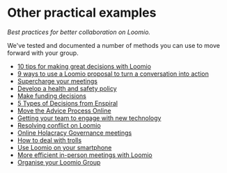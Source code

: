 # Other practical examples
_Best practices for better collaboration on Loomio._

We've tested and documented a number of methods you can use to move forward with your group.

* [10 tips for making great decisions with Loomio](https://blog.loomio.org/2015/09/10/10-tips-for-making-great-decisions-with-loomio/)
* [9 ways to use a Loomio proposal to turn a conversation into action](https://blog.loomio.org/2015/09/18/9-ways-to-use-a-loomio-proposal-to-turn-a-conversation-into-action/)
* [Supercharge your meetings](https://loomio.files.wordpress.com/2016/11/loomio-how-to-e28093c2a0supercharge-your-meetings.pdf)
* [Develop a health and safety policy](https://loomio.files.wordpress.com/2016/11/loomio-how-to-e28093c2a0meet-health-safety-requirements.pdf)
* [Make funding decisions](https://loomio.files.wordpress.com/2016/11/case-study-poster-e28093-funding-decisions-at-the-ministry-of-social-development.pdf)
* [5 Types of Decisions from Enspiral](https://medium.com/enspiral-tales/five-types-of-decisions-ffa3c221665#.2sntdm1r6)
* [Move the Advice Process Online](http://blog.loomio.org/2016/11/09/advice-process/)
* [Getting your team to engage with new technology](http://blog.loomio.org/2015/02/20/how-to-engage-your-team-with-new-technology/)
* [Resolving conflict on Loomio](http://joshuavial.com/loomio-conflict/)
* [Online Holacracy Governance meetings](http://blog.loomio.org/2016/07/12/taking-holacracy-governance-to-the-next-level/)
* [How to deal with trolls](https://blog.loomio.org/2016/10/25/dont-feed-the-trolls-how-to-encourage-good-behaviour-online/)
* [Use Loomio on your smartphone](http://blog.loomio.org/2016/04/22/smartphone/)
* [More efficient in-person meetings with Loomio](http://blog.loomio.org/2015/07/16/more-efficient-in-person-meetings-with-loomio/)
* [Organise your Loomio Group](http://blog.loomio.org/2016/04/23/organise/)
